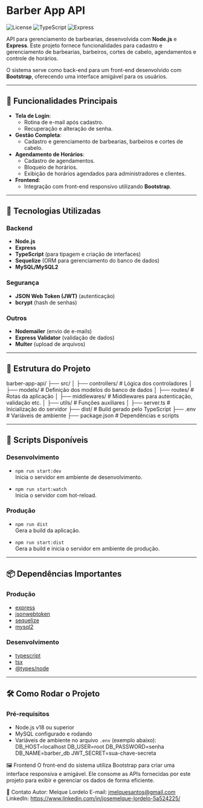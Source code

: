 # Barber App API

![License](https://img.shields.io/badge/license-ISC-blue)
![TypeScript](https://img.shields.io/badge/-TypeScript-blue)
![Express](https://img.shields.io/badge/-Express.js-green)

API para gerenciamento de barbearias, desenvolvida com **Node.js** e **Express**. Este projeto fornece funcionalidades para cadastro e gerenciamento de barbearias, barbeiros, cortes de cabelo, agendamentos e controle de horários.  

O sistema serve como back-end para um front-end desenvolvido com **Bootstrap**, oferecendo uma interface amigável para os usuários.

---

## 🔑 Funcionalidades Principais

- **Tela de Login**:
  - Rotina de e-mail após cadastro.
  - Recuperação e alteração de senha.
- **Gestão Completa**:
  - Cadastro e gerenciamento de barbearias, barbeiros e cortes de cabelo.
- **Agendamento de Horários**:
  - Cadastro de agendamentos.
  - Bloqueio de horários.
  - Exibição de horários agendados para administradores e clientes.
- **Frontend**:
  - Integração com front-end responsivo utilizando **Bootstrap**.

---

## 🚀 Tecnologias Utilizadas

### Backend
- **Node.js**
- **Express**
- **TypeScript** (para tipagem e criação de interfaces)
- **Sequelize** (ORM para gerenciamento do banco de dados)
- **MySQL/MySQL2**

### Segurança
- **JSON Web Token (JWT)** (autenticação)
- **bcrypt** (hash de senhas)

### Outros
- **Nodemailer** (envio de e-mails)
- **Express Validator** (validação de dados)
- **Multer** (upload de arquivos)

---

## 📂 Estrutura do Projeto

barber-app-api/ ├── src/ │ ├── controllers/ # Lógica dos controladores │ ├── models/ # Definição dos modelos do banco de dados │ ├── routes/ # Rotas da aplicação │ ├── middlewares/ # Middlewares para autenticação, validação etc. │ ├── utils/ # Funções auxiliares │ ├── server.ts # Inicialização do servidor ├── dist/ # Build gerado pelo TypeScript ├── .env # Variáveis de ambiente ├── package.json # Dependências e scripts


---

## 📜 Scripts Disponíveis

### Desenvolvimento
- `npm run start:dev`  
  Inicia o servidor em ambiente de desenvolvimento.
  
- `npm run start:watch`  
  Inicia o servidor com hot-reload.

### Produção
- `npm run dist`  
  Gera a build da aplicação.
  
- `npm run start:dist`  
  Gera a build e inicia o servidor em ambiente de produção.

---

## 📦 Dependências Importantes

### Produção
- [express](https://expressjs.com/)
- [jsonwebtoken](https://github.com/auth0/node-jsonwebtoken)
- [sequelize](https://sequelize.org/)
- [mysql2](https://github.com/sidorares/node-mysql2)

### Desenvolvimento
- [typescript](https://www.typescriptlang.org/)
- [tsx](https://github.com/esbuild-kit/tsx)
- [@types/node](https://www.npmjs.com/package/@types/node)

---

## 🛠️ Como Rodar o Projeto

### Pré-requisitos
- Node.js v18 ou superior
- MySQL configurado e rodando
- Variáveis de ambiente no arquivo `.env` (exemplo abaixo):
DB_HOST=localhost DB_USER=root DB_PASSWORD=senha DB_NAME=barber_db JWT_SECRET=sua-chave-secreta

🖼️ Frontend
O front-end do sistema utiliza Bootstrap para criar uma interface responsiva e amigável. Ele consome as APIs fornecidas por este projeto para exibir e gerenciar os dados de forma eficiente.

📧 Contato
Autor: Melque Lordelo
E-mail: jmelquesantos@gmail.com
LinkedIn: https://www.linkedin.com/in/josemelque-lordelo-5a524225/